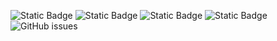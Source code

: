 ![Static Badge](https://img.shields.io/badge/blacklists-60-000000) ![Static Badge](https://img.shields.io/badge/blacklisted-2795656-cc0000) ![Static Badge](https://img.shields.io/badge/whitelisted-2242-00CC00) ![Static Badge](https://img.shields.io/badge/streaming_blacklist-28106-000000) ![GitHub issues](https://img.shields.io/github/issues/fabriziosalmi/blacklists)
